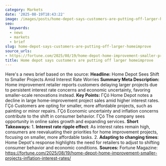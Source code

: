 ```yaml
---
category: Markets
date: '2025-08-19T18:43:22'
image: /images/posts/home-depot-says-customers-are-putting-off-larger-homeimprove.jpg
seo:
  keywords:
  - news
  - markets
  - brief
slug: home-depot-says-customers-are-putting-off-larger-homeimprove
source_urls:
- https://fortune.com/2025/08/19/home-depot-home-improvement-smaller-projects-inflation-interest-rates/
title: Home depot says customers are putting off larger homeimprove
---
```


Here's a news brief based on the source:  **Headline:** Home Depot Sees Shift to Smaller Projects Amid Interest Rate Worries  **Summary Meta Description:** Home improvement retailer reports customers delaying larger projects due to persistent interest rate concerns and economic uncertainty, favoring smaller-scale renovations instead.  **Key Points:**  ΓÇó Home Depot notes a decline in large home-improvement project sales amid higher interest rates. ΓÇó Customers are opting for smaller, more affordable projects, such as painting or minor repairs. ΓÇó Economic uncertainty and inflation concerns contribute to the shift in consumer behavior. ΓÇó The company sees opportunity in online sales growth and expanding services.  **Short Takeaways:**  1. **Interest rate ripple effect**: As interest rates remain high, consumers are reevaluating their priorities for home improvement projects, focusing on smaller, more affordable tasks. 2. **Adapting to changing times**: Home Depot's response highlights the need for retailers to adjust to shifting consumer behavior and economic conditions.  **Sources:** Fortune Magazine: https://fortune.com/2025/08/19/home-depot-home-improvement-smaller-projects-inflation-interest-rates/